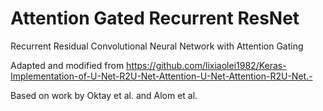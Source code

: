 # Attention Gated Recurrent ResNet
Recurrent Residual Convolutional Neural Network with Attention Gating

Adapted and modified from https://github.com/lixiaolei1982/Keras-Implementation-of-U-Net-R2U-Net-Attention-U-Net-Attention-R2U-Net.-

Based on work by Oktay et al. and Alom et al.

